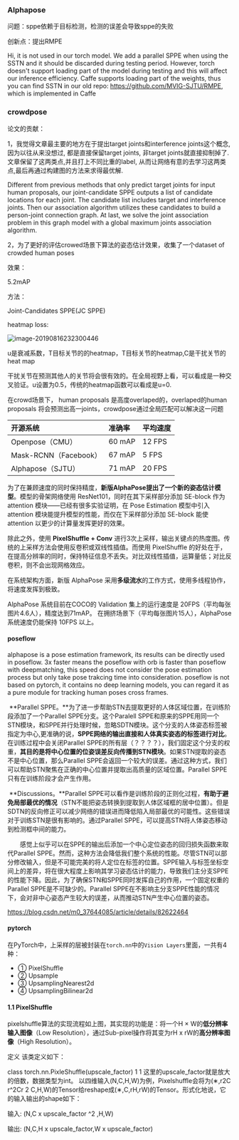 ###  Alphapose



问题：sppe依赖于目标检测，检测的误差会导致sppe的失败



创新点：提出RMPE

Hi, it is not used in our torch model. We add a parallel SPPE when using the SSTN and it should be discarded during testing period. However, torch doesn't support loading part of the model during testing and this will affect our inference efficiency. Caffe supports loading part of the weights, thus you can find SSTN in our old repo: <https://github.com/MVIG-SJTU/RMPE>, which is implemented in Caffe









### crowdpose

论文的贡献：

1，我觉得文章最主要的地方在于提出target joints和interference joints这个概念,因为以往从来没想过, 都是直接保留target joints, 非target joints就直接抑制掉了.文章保留了这两类点,并且打上不同比重的label, 从而让网络有意的去学习这两类点,最后再通过构建图的方法来求得最优解.

Different from previous methods that only predict target joints for input human proposals, our joint-candidate SPPE outputs a list of candidate locations for each joint. The candidate list includes target and
interference joints. Then our association algorithm utilizes these candidates to build a person-joint connection graph. At last, we solve the joint association problem in this graph model with a global maximum joints association algorithm.

2，为了更好的评估crowed场景下算法的姿态估计效果，收集了一个dataset of crowded human poses

效果：

5.2mAP

方法：

Joint-Candidates SPPE(JC SPPE)

heatmap loss:

![image-20190816232300446](/Users/leon/study/github/cs-notes/CV/resource/image-20190816232300446.png)

u是衰减系数，T目标关节的的heatmap，T目标关节的heatmap,C是干扰关节的heat map

干扰关节在预测其他人的关节将会很有效的。在全局视野上看，可以看成是一种交叉验证。u设置为0.5，传统的heatmap函数可以看成是u=0.

在crowd场景下， human proposals 是高度overlaped的，overlaped的human proposals 将会预测出高一joints，crowdpose通过全局匹配可以解决这一问题

| 开源系统              | 准确率 | 平均速度 |
| :-------------------- | :----- | :------- |
| Openpose（CMU）       | 60 mAP | 12 FPS   |
| Mask-RCNN（Facebook） | 67 mAP | 5 FPS    |
| Alphapose（SJTU）     | 71 mAP | 20 FPS   |



为了在兼顾速度的同时保持精度，**新版AlphaPose提出了一个新的姿态估计模型**。模型的骨架网络使用 ResNet101，同时在其下采样部分添加 SE-block 作为 attention 模块——已经有很多实验证明，在 Pose Estimation 模型中引入 attention 模块能提升模型的性能，而仅在下采样部分添加 SE-block 能使 attention 以更少的计算量发挥更好的效果。

除此之外，使用 **PixelShuffle + Conv** 进行3次上采样，输出关键点的热度图。传统的上采样方法会使用反卷积或双线性插值。而使用 PixelShuffle 的好处在于，在提高分辨率的同时，保持特征信息不丢失。对比双线性插值，运算量低；对比反卷积，则不会出现网格效应。

在系统架构方面，新版 AlphaPose 采用**多级流水**的工作方式，使用多线程协作，将速度发挥到极致。

AlphaPose 系统目前在COCO的 Validation 集上的运行速度是 20FPS（平均每张图片4.6人），精度达到71mAP。 在拥挤场景下（平均每张图片15人），AlphaPose系统速度仍能保持 10FPS 以上。





#### poseflow

alphapose is a pose estimation framework, its results can be directly used in poseflow. 3x faster means the poseflow with orb is faster than poseflow with deepmatching, this speed does not consider the pose estimation process but only take pose trakcing time into consideration. poseflow is not based on pytorch, it contains no deep learning models, you can regard it as a pure module for tracking human poses cross frames.



​    **Parallel SPPE。**为了进一步帮助STN去提取更好的人体区域位置，在训练阶段添加了一个Parallel SPPE分支。这个Paralell SPPE和原来的SPPE用同一个STN模块，和SPPE并行处理时候，忽略SDTN模块。这个分支的人体姿态标签被指定为中心,更准确的说，**SPPE网络的输出直接和人体真实姿态的标签进行对比**。在训练过程中会关闭Parallel SPPE的所有层（？？？？），我们固定这个分支的权重，**其目的是将中心位置的位姿误差反向传播到STN模块**。如果STN提取的姿态不是中心位置，那么Parallel SPPE会返回一个较大的误差。通过这种方式，我们可以帮助STN聚焦在正确的中心位置并提取出高质量的区域位置。Parallel SPPE只有在训练阶段才会产生作用。

​    **Discussions。**Parallel SPPE可以看作是训练阶段的正则化过程，**有助于避免局部最优的情况**（STN不能把姿态转换到提取到人体区域框的居中位置）。但是SDTN的反向修正可以减少网络的错误进而降低陷入局部最优的可能性。这些错误对于训练STN是很有影响的。通过Parallel SPPE，可以提高STN将人体姿态移动到检测框中间的能力。

　　感觉上似乎可以在SPPE的输出后添加一个中心定位姿态的回归损失函数来取代Parallel SPPE。然而，这种方法会降低我们整个系统的性能。尽管STN可以部分修改输入，但是不可能完美的将人定位在标签的位置。SPPE输入与标签坐标空间上的差异，将在很大程度上影响其学习姿态估计的能力，导致我们主分支SPPE的性能下降。因此，为了确保STN和SPPE同时发挥自己的作用，一个固定权重的Parallel SPPE是不可缺少的。Parallel SPPE在不影响主分支SPPE性能的情况下，会对非中心姿态产生较大的误差，从而推动STN产生中心位置的姿态。

<https://blog.csdn.net/m0_37644085/article/details/82622464>





#### pytorch

在PyTorch中，上采样的层被封装在`torch.nn`中的`Vision Layers`里面，一共有4种：

- ① PixelShuffle
- ② Upsample
- ③ UpsamplingNearest2d
- ④ UpsamplingBilinear2d



#### 1.1 PixelShuffle

pixelshuffle算法的实现流程如上图，其实现的功能是：将一个H × W的**低分辨率输入图像**（Low Resolution），通过Sub-pixel操作将其变为rH x rW的**高分辨率图像**（High Resolution）。

定义
该类定义如下：

class torch.nn.PixleShuffle(upscale_factor)
1
1
这里的upscale_factor就是放大的倍数，数据类型为int。
以四维输入(N,C,H,W)为例，Pixelshuffle会将为(∗,r2C r^2Cr 
2
 C,H,W)的Tensor给reshape成(∗,C,rH,rW)的Tensor。形式化地说，它的输入输出的shape如下：

输入: (N,C x upscale_factor ^2 ,H,W)

输出: (N,C,H x upscale_factor,W x upscale_factor)







